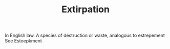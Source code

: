 ---
title: Extirpation
letter: E
permalink: "/definitions/bld-extirpation.html"
body: In English law. A species of destruction or waste, analogous to estrepement
  See Estoepkment
published_at: '2018-07-07'
source: Black's Law Dictionary 2nd Ed (1910)
layout: post
---